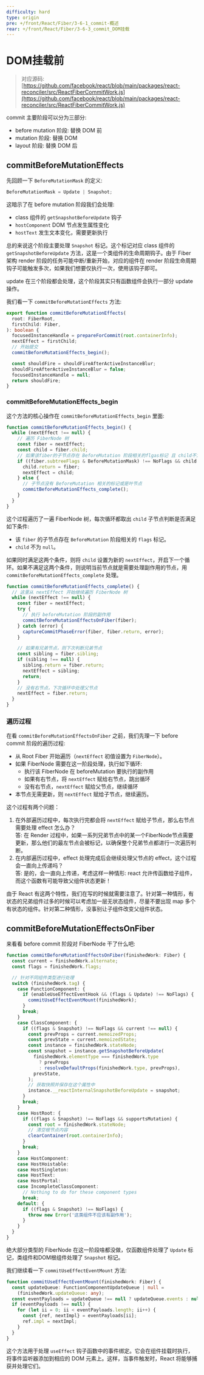 ```yaml
---
difficulty: hard
type: origin
pre: +/front/React/Fiber/3-6-1_commit-概述
rear: +/front/React/Fiber/3-6-3_commit_DOM挂载
---
```


# DOM挂载前

> 对应源码: [https://github.com/facebook/react/blob/main/packages/react-reconciler/src/ReactFiberCommitWork.js](https://github.com/facebook/react/blob/main/packages/react-reconciler/src/ReactFiberCommitWork.js)

commit 主要阶段可以分为三部分:
- before mutation 阶段: 替换 DOM 前
- mutation 阶段: 替换 DOM
- layout 阶段: 替换 DOM 后

## commitBeforeMutationEffects

先回顾一下 `BeforeMutationMask` 的定义:

```ts
BeforeMutationMask = Update | Snapshot;
```

这暗示了在 before mutation 阶段我们会处理:
- class 组件的 `getSnapshotBeforeUpdate` 钩子
- `hostComponent` DOM 节点发生属性变化
- `hostText` 发生文本变化，需要更新执行

总的来说这个阶段主要处理 `Snapshot` 标记。这个标记对应 class 组件的 `getSnapshotBeforeUpdate` 方法，这是一个类组件的生命周期钩子。由于 Fiber 架构 render 阶段的任务可能中断/重新开始，对应的组件在 render 阶段生命周期钩子可能触发多次，如果我们想要仅执行一次，使用该钩子即可。

<p class="tip">update 在三个阶段都会处理，这个阶段其实只有函数组件会执行一部分 update 操作。</p>

我们看一下 `commitBeforeMutationEffects` 方法:

```ts
export function commitBeforeMutationEffects(
  root: FiberRoot,
  firstChild: Fiber,
): boolean {
  focusedInstanceHandle = prepareForCommit(root.containerInfo);
  nextEffect = firstChild;
  // 开始提交
  commitBeforeMutationEffects_begin();

  const shouldFire = shouldFireAfterActiveInstanceBlur;
  shouldFireAfterActiveInstanceBlur = false;
  focusedInstanceHandle = null;
  return shouldFire;
}
```

### commitBeforeMutationEffects_begin

这个方法的核心操作在 `commitBeforeMutationEffects_begin` 里面:

```ts
function commitBeforeMutationEffects_begin() {
  while (nextEffect !== null) {
    // 遍历 FiberNode 树
    const fiber = nextEffect;
    const child = fiber.child;
    // 如果该fiber的子节点存在 BeforeMutation 阶段相关的flgas标记 且 child不为null;  则继续循环，
    if ((fiber.subtreeFlags & BeforeMutationMask) !== NoFlags && child !== null) {
      child.return = fiber;
      nextEffect = child;
    } else {
      // 子节点没有 BeforeMutation 相关的标记或是叶节点
      commitBeforeMutationEffects_complete();
    }
  }
}
```

这个过程遍历了一遍 FiberNode 树，每次循环都取出 `child` 子节点判断是否满足如下条件:
- 该 `fiber` 的子节点存在 `BeforeMutation` 阶段相关的 `flags` 标记。
- `child` 不为 `null`。

如果同时满足这两个条件，则将 `child` 设置为新的 `nextEffect`，开启下一个循环。如果不满足这两个条件，则说明当前节点就是需要处理副作用的节点，用 `commitBeforeMutationEffects_complete` 处理。

```ts
function commitBeforeMutationEffects_complete() {
  // 这里从 nextEffect 开始继续遍历 FiberNode 树
  while (nextEffect !== null) {
    const fiber = nextEffect;
    try {
      // 执行 beforeMutation 阶段的副作用
      commitBeforeMutationEffectsOnFiber(fiber);
    } catch (error) {
      captureCommitPhaseError(fiber, fiber.return, error);
    }

    // 如果有兄弟节点，则下次判断兄弟节点
    const sibling = fiber.sibling;
    if (sibling !== null) {
      sibling.return = fiber.return;
      nextEffect = sibling;
      return;
    }
    // 没有右节点，下次循环中处理父节点
    nextEffect = fiber.return;
  }
}
```

### 遍历过程

在看 `commitBeforeMutationEffectsOnFiber` 之前，我们先理一下 before commit 阶段的遍历过程:
- 从 Root Fiber 开始遍历（`nextEffect` 初值设置为 `FiberNode`）。
- 如果 FiberNode 需要在这一阶段处理，执行如下循环:
  - 执行该 FiberNode 在 beforeMutation 要执行的副作用
  - 如果有右节点，将 `nextEffect` 赋给右节点，跳出循环
  - 没有右节点，`nextEffect` 赋给父节点，继续循环
- 本节点无需更新，则 `nextEffect` 赋给子节点，继续遍历。

这个过程有两个问题：
1. 在外部遍历过程中，每次执行完都会将 `nextEffect` 赋给子节点，那么右节点需要处理 effect 怎么办？  
  答: 在 Render 过程中，如果一系列兄弟节点中的某一个FiberNode节点需要更新，那么他们的最左节点会被标记，以确保整个兄弟节点都进行一次遍历判断。
2. 在内部遍历过程中，effect 处理完成后会继续处理父节点的 effect，这个过程会一直向上传递吗？  
  答: 是的，会一直向上传递，考虑这样一种情形: react 允许传函数给子组件，而这个函数有可能导致父组件状态更新！

<p class="discuss">由于 React 有这两个特性，我们在写的时候就需要注意了。针对第一种情形，有状态的兄弟组件过多的时候可以考虑加一层无状态组件，尽量不要出现 map 多个有状态的组件。针对第二种情形，没事别让子组件改变父组件状态。</p>

## commitBeforeMutationEffectsOnFiber

来看看 before commit 阶段对 FiberNode 干了什么吧:

```ts
function commitBeforeMutationEffectsOnFiber(finishedWork: Fiber) {
  const current = finishedWork.alternate;
  const flags = finishedWork.flags;

  // 针对不同组件类型进行处理
  switch (finishedWork.tag) {
    case FunctionComponent: {
      if (enableUseEffectEventHook && (flags & Update) !== NoFlags) {
        commitUseEffectEventMount(finishedWork);
      }
      break;
    }
    case ClassComponent: {
      if ((flags & Snapshot) !== NoFlags && current !== null) {
        const prevProps = current.memoizedProps;
        const prevState = current.memoizedState;
        const instance = finishedWork.stateNode;
        const snapshot = instance.getSnapshotBeforeUpdate(
          finishedWork.elementType === finishedWork.type
            ? prevProps
            : resolveDefaultProps(finishedWork.type, prevProps),
          prevState,
        );
        // 获取快照并保存在这个属性中
        instance.__reactInternalSnapshotBeforeUpdate = snapshot;
      }
      break;
    }
    case HostRoot: {
      if ((flags & Snapshot) !== NoFlags && supportsMutation) {
        const root = finishedWork.stateNode;
        // 清空根节点内容
        clearContainer(root.containerInfo);
      }
      break;
    }
    case HostComponent:
    case HostHoistable:
    case HostSingleton:
    case HostText:
    case HostPortal:
    case IncompleteClassComponent:
      // Nothing to do for these component types
      break;
    default: {
      if ((flags & Snapshot) !== NoFlags) {
        throw new Error('这类组件不应该有副作用');
      }
    }
  }
}
```

绝大部分类型的 FiberNode 在这一阶段啥都没做，仅函数组件处理了 `Update` 标记，类组件和DOM根组件处理了 `Snapshot` 标记。

我们继续看一下 `commitUseEffectEventMount` 方法:

```ts
function commitUseEffectEventMount(finishedWork: Fiber) {
  const updateQueue: FunctionComponentUpdateQueue | null =
    (finishedWork.updateQueue: any);
  const eventPayloads = updateQueue !== null ? updateQueue.events : null;
  if (eventPayloads !== null) {
    for (let ii = 0; ii < eventPayloads.length; ii++) {
      const {ref, nextImpl} = eventPayloads[ii];
      ref.impl = nextImpl;
    }
  }
}
```

这个方法用于处理 `useEffect` 钩子函数中的事件绑定。它会在组件挂载时执行，将事件监听器添加到相应的 DOM 元素上。这样，当事件触发时，React 将能够捕获并处理它们。